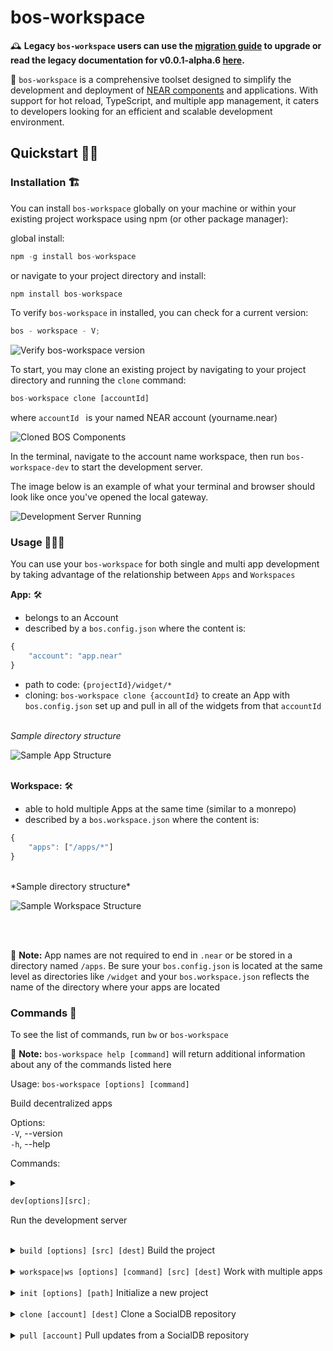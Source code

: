 # bos-workspace

🕰️ **Legacy `bos-workspace` users can use the [migration guide](https://github.com/NEARBuilders/bos-workspace/blob/main/MIGRATION_GUIDE.md) to upgrade or read the legacy documentation for v0.0.1-alpha.6 [here](https://github.com/NEARBuilders/bos-workspace/tree/version/0.0.1-alpha.6).**

🧰 `bos-workspace` is a comprehensive toolset designed to simplify the development and deployment of [NEAR components](https://docs.near.org/bos/tutorial/quickstart) and applications. With support for hot reload, TypeScript, and multiple app management, it caters to developers looking for an efficient and scalable development environment.

## Quickstart 🏃🏾

### Installation 🏗️

You can install `bos-workspace` globally on your machine or within your existing project workspace using npm (or other package manager):

global install:

```js
npm -g install bos-workspace
```

or navigate to your project directory and install:

```js
npm install bos-workspace
```

To verify `bos-workspace` in installed, you can check for a current version:

```js
bos - workspace - V;
```

![Verify `bos-workspace` version](https://ipfs.near.social/ipfs/bafkreicfg4xkejbblvcx25l4h7m33ldsghe5ktyut3crttqtb3ju4srinu)

To start, you may clone an existing project by navigating to your project directory and running the `clone` command:

```js
bos-workspace clone [accountId]
```

where `accountId ` is your named NEAR account (yourname.near)

![Cloned BOS Components](https://ipfs.near.social/ipfs/bafkreieema6nmzovnqoyd5nvfuvlwknhw3nlc7ahpqwa3wasj7vwpimdia)

In the terminal, navigate to the account name workspace, then run `bos-workspace-dev` to start the development server.

The image below is an example of what your terminal and browser should look like once you've opened the local gateway.

![Development Server Running](https://ipfs.near.social/ipfs/bafkreialqprya6kmcziz2n2ws4utp7yr5vt4k3ddazmxr4c54my42lqeum)

### Usage 👷🏽‍♀️

You can use your `bos-workspace` for both single and multi app development by taking advantage of the relationship between `Apps` and `Workspaces`

**App:** 🛠️

- belongs to an Account
- described by a `bos.config.json` where the content is:

```js
{
    "account": "app.near"
}
```

- path to code: `{projectId}/widget/*`
- cloning: `bos-workspace clone {accountId}` to create an App with `bos.config.json` set up and pull in all of the widgets from that `accountId`
  <br><br>

_Sample directory structure_

![Sample App Structure](https://ipfs.near.social/ipfs/bafkreifbfspi2oa74ueyfrtnhllwbgfqsjahd7l4jjpw4hdzne3f5bqq7i)
<br><br>

**Workspace:** 🛠️

- able to hold multiple Apps at the same time (similar to a monrepo)
- described by a `bos.workspace.json` where the content is:

```js
{
    "apps": ["/apps/*"]
}
```

<br>
*Sample directory structure*

![Sample Workspace Structure](https://ipfs.near.social/ipfs/bafkreieev4w5jaghtmhvif66oeyra4riabo7gd3t4katupqmxlqw7lwh74)

<br><br>

📝 **Note:** App names are not required to end in `.near` or be stored in a directory named `/apps`. Be sure your `bos.config.json` is located at the same level as directories like `/widget` and your `bos.workspace.json` reflects the name of the directory where your apps are located

### Commands 🤖

To see the list of commands, run `bw` or `bos-workspace`

📝 **Note:** `bos-workspace help [command]` will return additional information about any of the commands listed here

Usage: `bos-workspace [options] [command]`

Build decentralized apps

Options: <br>
`-V`, --version<br>
`-h`, --help

Commands:

<details>
<summary>

```js
dev[options][src];
```

Run the development server

</summary>
<br>
Usage: <code>bos-workspace dev [options] [src]</code><br><br>

Arguments: <br>
<code>src</code>: Path to the app source code (default: ".")
<br><br>
Options:<br>
<code>-p, --port `<port>` </code> Port to run the server on (default: "8080")<br>
<code>-g, --gateway `<gateway>`</code> Path to custom gateway dist<br>
<code>--no-gateway</code> Disable the gateway<br>
<code>--no-hot</code> Disable hot reloading<br>
<code>--no-open</code> Disable opening the browser<br>
<code>-h, --help</code>Display help for command<br>

</details>
<br>
<details>
<summary><code>build [options] [src] [dest]</code> Build the project</summary>
<br>
Usage: <code>bos-workspace build [options] [src] [dest]</code><br><br>

Arguments: <br>
<code>src</code>: Path to the app source code (default: ".")
<code>dest</code>: Destination path
<br><br>
Options:<br>
<code>-n, --network `<network>` </code>Network<br>
<code>-l, --loglevel `<loglevel>`</code>log level (ERROR, WARN, INFO, DEV, BUILD, DEBUG) (default: "BUILD")
<br>
<code>-h, --help</code>Display help for command<br>

</details>
<br>

<details>
<summary><code>workspace|ws [options] [command] [src] [dest]</code> Work with multiple apps</summary>
<br>
Usage: <code>workspace|ws [options] [command] [src] [dest]</code><br><br>

Arguments: <br>
<code>command</code>: command to run<br>
<code>src</code>: Path to the workspace (default: ".")<br>
<code>dest</code>: Destination path
<br><br>
Options:<br>
<code>-n, --network `<network>` </code>Network<br>
<code>-l, --loglevel `<loglevel>`</code>log level (ERROR, WARN, INFO, DEV, BUILD, DEBUG) (default: "BUILD")
<br>
<code>-p, --port `<port>` </code> Port to run the server on (default: "8080")<br>
<code>-g, --gateway `<gateway>`</code> Path to custom gateway dist<br>
<code>--no-gateway</code> Disable the gateway<br>
<code>--no-hot</code> Disable hot reloading<br>
<code>--no-open</code> Disable opening the browser<br>
<code>-h, --help</code>Display help for command<br>

</details>
<br>
<details>
<summary><code>init [options] [path]</code> Initialize a new project</summary>
<br>
Usage: <code>bos-workspace init [options] [path]
</code><br><br>

Arguments: <br>
<code>path</code>: where to init the project<br>

Options:<br>
<code>-t, --template `<template>` </code>template to use (js-single, js-multi) (default: "js-single")
<br>
<code>-h, --help</code>Display help for command<br>

</details>
<br>
<details>
<summary><code>clone [account] [dest]</code> Clone a SocialDB repository</summary>
<br>
Usage: <code>bos-workspace clone [account] [dest]
</code><br><br>

Arguments: <br>
<code>account</code>: accountId<br>
<code>dest</code>: destination path

Options:<br>
<code>-h, --help</code>Display help for command<br>

</details>
<br>
<details>
<summary><code>pull [account]</code> Pull updates from a SocialDB repository</summary>
<br>
Usage: <code>bos-workspace pull [account]</code><br><br>

Arguments: <br>
<code>account</code>: accountId<br>

Options:<br>
<code>-h, --help</code>Display help for command<br>

</details>
